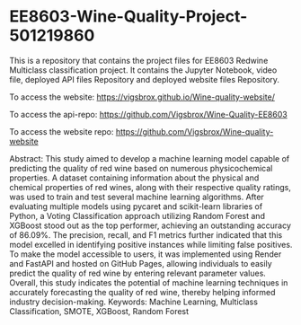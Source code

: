 # EE8603-Wine-Quality-Project-501219860
This is a repository that contains the project files for EE8603 Redwine Multiclass classification project. It contains the Jupyter Notebook, video file, deployed API files Repository and deployed website files Repository.

To access the website: https://vigsbrox.github.io/Wine-quality-website/

To access the api-repo: https://github.com/Vigsbrox/Wine-Quality-EE8603

To access the website repo: https://github.com/Vigsbrox/Wine-quality-website

Abstract:
This study aimed to develop a machine learning model capable of predicting the quality of red wine based on numerous physicochemical properties. A dataset containing information about the physical and chemical properties of red wines, along with their respective quality ratings, was used to train and test several machine learning algorithms. After evaluating multiple models using pycaret and scikit-learn libraries of Python, a Voting Classification approach utilizing Random Forest and XGBoost stood out as the top performer, achieving an outstanding accuracy of 86.09%.
The precision, recall, and F1 metrics further indicated that this model excelled in identifying positive instances while limiting false positives. To make the model accessible to users, it was implemented using Render and FastAPI and hosted on GitHub Pages, allowing individuals to easily predict the quality of red wine by entering relevant parameter values. Overall, this study indicates the potential of machine learning techniques in accurately forecasting the quality of red wine, thereby helping informed industry decision-making.
Keywords: Machine Learning, Multiclass Classification, SMOTE, XGBoost, Random Forest